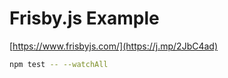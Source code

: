 # Frisby.js Example

[https://www.frisbyjs.com/](https://j.mp/2JbC4ad)

```bash
npm test -- --watchAll
```

